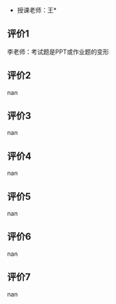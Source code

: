 - 授课老师：王* 

## 评价1

李老师：考试题是PPT或作业题的变形
## 评价2

nan
## 评价3

nan
## 评价4

nan
## 评价5

nan
## 评价6

nan
## 评价7

nan
